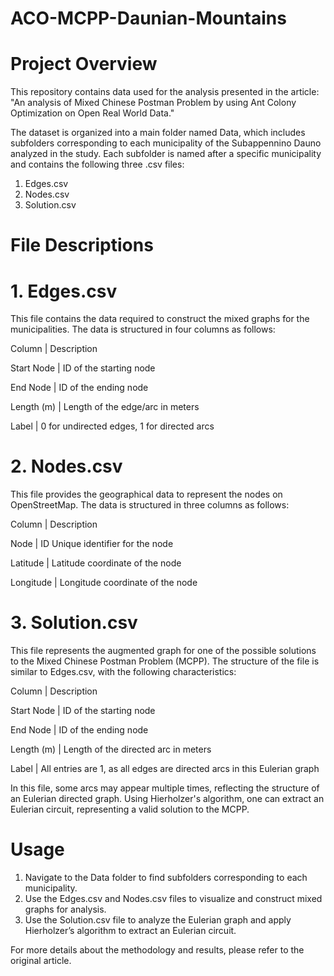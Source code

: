 # ACO-MCPP-Daunian-Mountains

# Project Overview
This repository contains data used for the analysis presented in the article:
"An analysis of Mixed Chinese Postman Problem by using Ant Colony Optimization on Open Real World Data."

The dataset is organized into a main folder named Data, which includes subfolders corresponding to each municipality of the Subappennino Dauno analyzed in the study. Each subfolder is named after a specific municipality and contains the following three .csv files:
1. Edges.csv
2. Nodes.csv
3. Solution.csv


# File Descriptions
# 1. Edges.csv
This file contains the data required to construct the mixed graphs for the municipalities. The data is structured in four columns as follows:

Column	| Description

Start Node	| ID of the starting node

End Node	| ID of the ending node

Length (m)	| Length of the edge/arc in meters

Label	| 0 for undirected edges, 1 for directed arcs

# 2. Nodes.csv
This file provides the geographical data to represent the nodes on OpenStreetMap. The data is structured in three columns as follows:

Column	| Description

Node | ID	Unique identifier for the node

Latitude	| Latitude coordinate of the node

Longitude	| Longitude coordinate of the node

# 3. Solution.csv
This file represents the augmented graph for one of the possible solutions to the Mixed Chinese Postman Problem (MCPP). The structure of the file is similar to Edges.csv, with the following characteristics:

Column	| Description

Start Node	| ID of the starting node

End Node	| ID of the ending node

Length (m)	| Length of the directed arc in meters

Label	| All entries are 1, as all edges are directed arcs in this Eulerian graph

In this file, some arcs may appear multiple times, reflecting the structure of an Eulerian directed graph. Using Hierholzer's algorithm, one can extract an Eulerian circuit, representing a valid solution to the MCPP.


# Usage
1. Navigate to the Data folder to find subfolders corresponding to each municipality.
2. Use the Edges.csv and Nodes.csv files to visualize and construct mixed graphs for analysis.
3. Use the Solution.csv file to analyze the Eulerian graph and apply Hierholzer’s algorithm to extract an Eulerian circuit.

For more details about the methodology and results, please refer to the original article.
